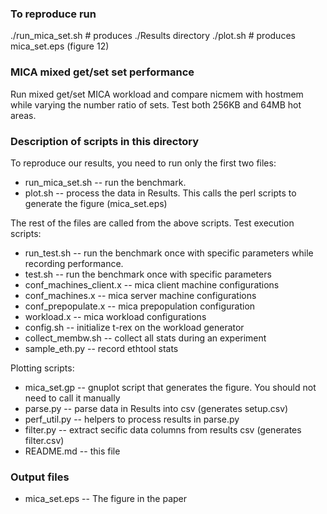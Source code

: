 ### To reproduce run
./run_mica_set.sh # produces ./Results directory
./plot.sh # produces mica_set.eps (figure 12)

### MICA mixed get/set set performance
Run mixed get/set MICA workload and compare nicmem with hostmem
while varying the number ratio of sets. Test both 256KB and 64MB hot areas.

### Description of scripts in this directory
To reproduce our results, you need to run only the first two files: 
* run_mica_set.sh       -- run the benchmark.
* plot.sh	        -- process the data in Results.
                           This calls the perl scripts to generate the figure (mica_set.eps)

The rest of the files are called from the above scripts.
Test execution scripts:
* run_test.sh	          -- run the benchmark once with specific parameters
                             while recording performance.
* test.sh	          -- run the benchmark once with specific parameters
* conf_machines_client.x  -- mica client machine configurations
* conf_machines.x         -- mica server machine configurations
* conf_prepopulate.x      -- mica prepopulation configuration
* workload.x              -- mica workload configurations
* config.sh               -- initialize t-rex on the workload generator
* collect_membw.sh        -- collect all stats during an experiment
* sample_eth.py           -- record ethtool stats

Plotting scripts:
* mica_set.gp	          -- gnuplot script that generates the figure.
		             You should not need to call it manually
* parse.py                -- parse data in Results into csv (generates setup.csv)
* perf_util.py            -- helpers to process results in parse.py
* filter.py               -- extract secific data columns from results csv (generates filter.csv)
* README.md               -- this file

### Output files
* mica_set.eps	-- The figure in the paper
